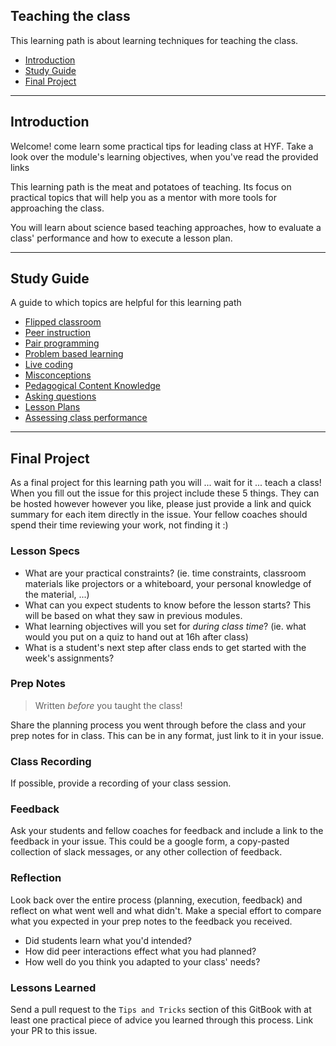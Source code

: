 ## Teaching the class

This learning path is about learning techniques for teaching the class.

- [Introduction](#introduction)
- [Study Guide](#study-guide)
- [Final Project](#final-project)

---

## Introduction

Welcome!  come learn some practical tips for leading class at HYF.  Take a look over the module's learning objectives, when you've read the provided links

This learning path is the meat and potatoes of teaching. Its focus on practical topics that will help you as a mentor with more tools for approaching the class.

You will learn about science based teaching approaches, how to evaluate a class' performance and how to execute a lesson plan.

---

## Study Guide

A guide to which topics are helpful for this learning path

- [Flipped classroom](./../topics/flipped-classroom.md)
- [Peer instruction](./../topics/peer-instruction.md)
- [Pair programming](./../topics/pair-programming.md)
- [Problem based learning](./../topics/problem-based-learning.md)
- [Live coding](./../topics/live-coding.md)
- [Misconceptions](../topics/misconceptions.md)
- [Pedagogical Content Knowledge](../topics/pedagogical-content-knowledge.md)
- [Asking questions](../topics/asking-questions.md)
- [Lesson Plans](../topics/lesson-plans.md)
- [Assessing class performance](../topics/assessing-class-performance.md)

---

## Final Project

As a final project for this learning path you will ... wait for it ... teach a class! When you fill out the issue for this project include these 5 things.  They can be hosted however however you like, please just provide a link and quick summary for each item directly in the issue.  Your fellow coaches should spend their time reviewing your work, not finding it :)

### Lesson Specs

- What are your practical constraints? (ie. time constraints, classroom materials like projectors or a whiteboard, your personal knowledge of the material, ...)
- What can you expect students to know before the lesson starts? This will be based on what they saw in previous modules.
- What learning objectives will you set for _during class time_? (ie. what would you put on a quiz to hand out at 16h after class)
- What is a student's next step after class ends to get started with the week's assignments?

### Prep Notes

> Written _before_ you taught the class!

Share the planning process you went through before the class and your prep notes for in class.  This can be in any format, just link to it in your issue.

### Class Recording

If possible, provide a recording of your class session.

### Feedback

Ask your students and fellow coaches for feedback and include a link to the feedback in your issue.  This could be a google form, a copy-pasted collection of slack messages, or any other collection of feedback.

### Reflection

Look back over the entire process (planning, execution, feedback) and reflect on what went well and what didn't.  Make a special effort to compare what you expected in your prep notes to the feedback you received.

- Did students learn what you'd intended?
- How did peer interactions effect what you had planned?
- How well do you think you adapted to your class' needs?

### Lessons Learned

Send a pull request to the `Tips and Tricks` section of this GitBook with at least one practical piece of advice you learned through this process. Link your PR to this issue.

